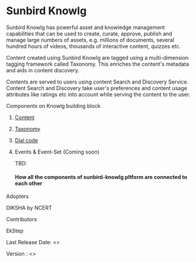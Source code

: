 # Sunbird Knowlg

Sunbird Knowlg has powerful asset and knowledge management capabilities that can be used to create, curate, approve, publish and manage large numbers of assets, e.g. millions of documents, several hundred hours of videos, thousands of interactive content, quizzes etc.&#x20;

Content created using Sunbird Knowlg are tagged using a multi-dimension tagging framework called Taxonomy.  This enriches the content's metadata and aids in content discovery.

Contents are served to users using content Search and Discovery Service.  Content Search and Discovery take user's preferences and content usage attributes like ratings etc into account while serving the content to the user. &#x20;



Components on Knowlg building block

1. [Content](learn/docs/content-management/)
2. [Taxonomy](learn/docs/taxonomy/)
3. [Dial code](learn/docs/dialcode/)
4.  Events & Event-Set (Coming soon)



    TBD:&#x20;

    #### How all the components of sunbird-knowlg pltform are connected to each other

Adopters&#x20;

DIKSHA by NCERT

Contributors&#x20;

EkStep

Last Release Date: <>

Version : <>

